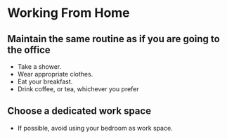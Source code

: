 # Working From Home

## Maintain the same routine as if you are going to the office

- Take a shower.
- Wear appropriate clothes.
- Eat your breakfast.
- Drink coffee, or tea, whichever you prefer

## Choose a dedicated work space

- If possible, avoid using your bedroom as work space.

